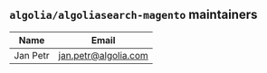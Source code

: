 ## `algolia/algoliasearch-magento` maintainers

| Name                         | Email                     |
|------------------------------|---------------------------|
| Jan Petr                     | jan.petr@algolia.com      |
